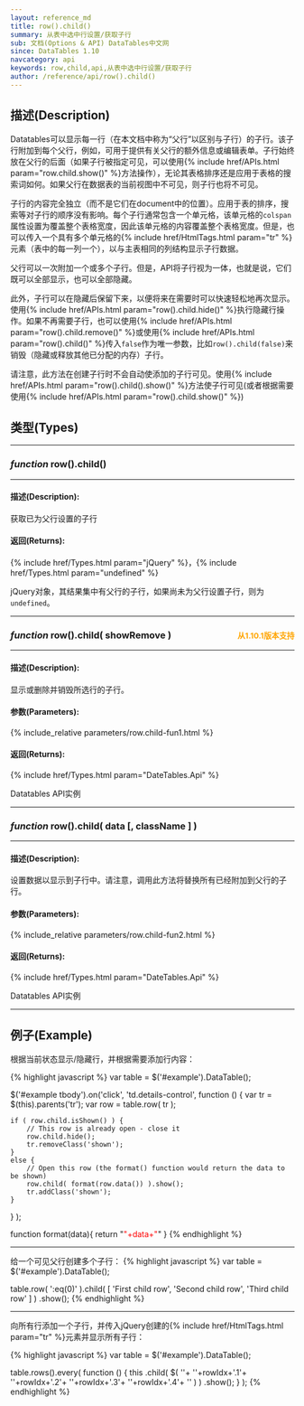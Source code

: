 ```yaml
---
layout: reference_md
title: row().child()
summary: 从表中选中行设置/获取子行
sub: 文档(Options & API) DataTables中文网
since: DataTables 1.10
navcategory: api
keywords: row,child,api,从表中选中行设置/获取子行
author: /reference/api/row().child()
---
```


## 描述(Description)
Datatables可以显示每一行（在本文档中称为“父行”以区别与子行）的子行。该子行附加到每个父行，例如，可用于提供有关父行的额外信息或编辑表单。子行始终放在父行的后面（如果子行被指定可见，可以使用{% include href/APIs.html param="row.child.show()" %}方法操作），无论其表格排序还是应用于表格的搜索词如何。如果父行在数据表的当前视图中不可见，则子行也将不可见。

子行的内容完全独立（而不是它们在document中的位置）。应用于表的排序，搜索等对子行的顺序没有影响。每个子行通常包含一个单元格，该单元格的`colspan`属性设置为覆盖整个表格宽度，因此该单元格的内容覆盖整个表格宽度。但是，也可以传入一个具有多个单元格的{% include href/HtmlTags.html param="tr" %}元素（表中的每一列一个），以与主表相同的列结构显示子行数据。

父行可以一次附加一个或多个子行。但是，API将子行视为一体，也就是说，它们既可以全部显示，也可以全部隐藏。

此外，子行可以在隐藏后保留下来，以便将来在需要时可以快速轻松地再次显示。使用{% include href/APIs.html param="row().child.hide()" %}执行隐藏行操作。如果不再需要子行，也可以使用{% include href/APIs.html param="row().child.remove()" %}或使用{% include href/APIs.html param="row().child()" %}传入`false`作为唯一参数，比如`row().child(false)`来销毁（隐藏或释放其他已分配的内存）子行。

请注意，此方法在创建子行时不会自动使添加的子行可见。使用{% include href/APIs.html param="row().child().show()" %}方法使子行可见(或者根据需要使用{% include href/APIs.html param="row().child.show()" %})


## 类型(Types)
---
### _function_ **row().child()**
---
#### 描述(Description):
获取已为父行设置的子行

#### 返回(Returns):

{% include href/Types.html param="jQuery" %}，{% include href/Types.html param="undefined" %}

jQuery对象，其结果集中有父行的子行，如果尚未为父行设置子行，则为`undefined`。

---   
### _function_ **row().child( showRemove )**   <sub style="float:right"><font color=orange>从1.10.1版本支持</font></sub>
---
#### 描述(Description):
显示或删除并销毁所选行的子行。
     
#### 参数(Parameters):
{% include_relative parameters/row.child-fun1.html %}

#### 返回(Returns):

{% include href/Types.html param="DateTables.Api" %}

Datatables API实例

---   
### _function_ **row().child( data [, className ] )**
---
#### 描述(Description):
设置数据以显示到子行中。请注意，调用此方法将替换所有已经附加到父行的子行。

#### 参数(Parameters):
{% include_relative parameters/row.child-fun2.html %}

#### 返回(Returns):

{% include href/Types.html param="DateTables.Api" %}

Datatables API实例

---  
## 例子(Example)

根据当前状态显示/隐藏行，并根据需要添加行内容：

{% highlight javascript %}
var table = $('#example').DataTable();
 
$('#example tbody').on('click', 'td.details-control', function () {
    var tr = $(this).parents('tr');
    var row = table.row( tr );
 
    if ( row.child.isShown() ) {
        // This row is already open - close it
        row.child.hide();
        tr.removeClass('shown');
    }
    else {
        // Open this row (the format() function would return the data to be shown)
        row.child( format(row.data()) ).show();
        tr.addClass('shown');
    }
} );

function format(data){
    return "<span style='color:red'>"+data+"</span>"
}
{% endhighlight %}

---

给一个可见父行创建多个子行：
{% highlight javascript %}
var table = $('#example').DataTable();
 
table.row( ':eq(0)' ).child( [
        'First child row',
        'Second child row',
        'Third child row'
    ] )
    .show();
{% endhighlight %}

---

向所有行添加一个子行，并传入jQuery创建的{% include href/HtmlTags.html param="tr" %}元素并显示所有子行：

{% highlight javascript %}
var table = $('#example').DataTable();
 
table.rows().every( function () {
    this
        .child(
            $(
                '<tr>'+
                    '<td>'+rowIdx+'.1</td>'+
                    '<td>'+rowIdx+'.2</td>'+
                    '<td>'+rowIdx+'.3</td>'+
                    '<td>'+rowIdx+'.4</td>'+
                '</tr>'
            )
        )
        .show();
} );
{% endhighlight %}

